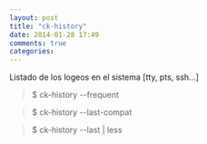 ```yaml
---
layout: post
title: "ck-history"
date: 2014-01-28 17:49
comments: true
categories: 
---
```

Listado de los logeos en el sistema [tty, pts, ssh...]

>$ ck-history --frequent 

>$ ck-history --last-compat 

>$ ck-history --last | less

